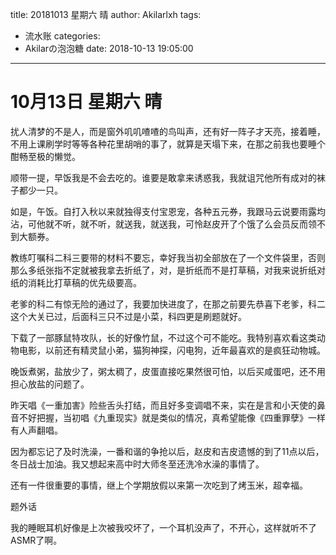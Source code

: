 title: 20181013 星期六 晴
author: Akilarlxh
tags:
  - 流水账
categories:
  - Akilarの泡泡糖
date: 2018-10-13 19:05:00
---
# 10月13日 星期六 晴

扰人清梦的不是人，而是窗外叽叽喳喳的鸟叫声，还有好一阵子才天亮，接着睡，不用上课刷学时等等各种花里胡哨的事了，就算是天塌下来，在那之前我也要睡个酣畅至极的懒觉。

顺带一提，早饭我是不会去吃的。谁要是敢拿来诱惑我，我就诅咒他所有成对的袜子都少一只。

如是，午饭。自打入秋以来就独得支付宝恩宠，各种五元券，我跟马云说要雨露均沾，可他就不听，就不听，就送我，就送我，可怜赵皮开了个饿了么会员反而领不到大额券。

教练叮嘱科二科三要带的材料不要忘，幸好我当初全部放在了一个文件袋里，否则那么多纸张指不定就被我拿去折纸了，对，是折纸而不是打草稿，对我来说折纸对纸的消耗比打草稿的优先级要高。

老爹的科二有惊无险的通过了，我要加快进度了，在那之前要先恭喜下老爹，科二这个大关已过，后面科三只不过是小菜，科四更是刷题就好。

下载了一部豚鼠特攻队，长的好像竹鼠，不过这个可不能吃。我特别喜欢看这类动物电影，以前还有精灵鼠小弟，猫狗神探，闪电狗，近年最喜欢的是疯狂动物城。

晚饭煮粥，盐放少了，粥太稠了，皮蛋直接吃果然很可怕，以后买咸蛋吧，还不用担心放盐的问题了。

昨天唱《一重加害》险些舌头打结，而且好多变调唱不来，实在是言和小天使的鼻音不好把握，当初唱《九重现实》就是类似的情况，真希望能像《四重罪孽》一样有人声翻唱。

因为都忘记了及时洗澡，一番和谐的争抢以后，赵皮和吉皮遗憾的到了11点以后，冬日战士加油。我又想起来高中时大师冬至还洗冷水澡的事情了。

还有一件很重要的事情，继上个学期放假以来第一次吃到了烤玉米，超幸福。

题外话

我的睡眠耳机好像是上次被我咬坏了，一个耳机没声了，不开心，这样就听不了ASMR了啊。